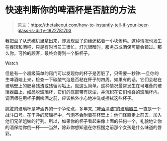 # 快速判断你的啤酒杯是否脏的方法

> 原文：<https://thetakeout.com/how-to-instantly-tell-if-your-beer-glass-is-dirty-1822781703>

我把盘子从洗碗机里拿出来，却发现盘子边缘还粘着一小块酱料。这种情况也发生在餐馆和酒吧，只是有时当员工很忙，灯光很暗时，服务员或酒保可能会错过。那么你，可怜的顾客，最终会得到一个脏杯子。

Watch

但是有一个超级简单的窍门可以发现你的杯子是否脏了，只需要一秒钟:一旦你的生啤酒端上来，检查一下碳酸气泡是否粘在杯子的四周。如果有的话，它们会粘在玻璃壁上的肥皂残渣或残留污垢上。就这么简单。这种情况最常发生在可堆叠的玻璃器皿上，如品脱玻璃杯，它们的底部带有灰尘，并沉积在它们堆叠的玻璃杯内。调酒师在用杯子倒啤酒之前，应该格外小心地冲洗或擦拭这些杯子。

肮脏的玻璃杯是啤酒界的一个争论点，多年来, [“啤酒清洁”的玻璃器皿](https://www.craftbeer.com/editors-picks/the-importance-of-beer-clean-glassware) 一直是一个战斗口号。在干净的玻璃杯中，气泡不会附着在杯壁上；他们径直走上前去，加入他们兄弟姐妹的行列。所以，如果你的杯子看起来像上面的任何一个，礼貌地让你的酒保给你倒一杯——当然，除非你想知道在你摇摆之前那个女孩是什么味道的唇彩。